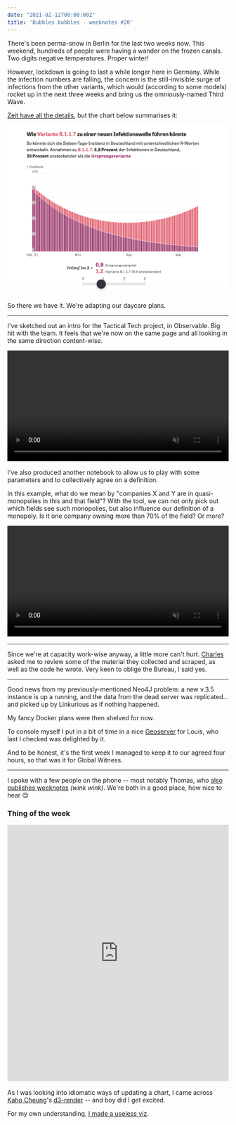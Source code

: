 ```yaml
---
date: "2021-02-12T00:00:00Z"
title: 'Bubbles bubbles - weeknotes #20'
---
```

There's been perma-snow in Berlin for the last two weeks now. This weekend, hundreds of people were having a wander on the frozen canals. Two digits negative temperatures. Proper winter!

However, lockdown is going to last a while longer here in Germany. While the infection numbers are falling, the concern is the still-invisible surge of infections from the other variants, which would (according to some models) rocket up in the next three weeks and bring us the omniously-named Third Wave.

[Zeit have all the details](https://www.zeit.de/wissen/gesundheit/2021-02/corona-varianten-verbreitung-deutschland-mutationen-virus-datenlage/komplettansicht), but the chart below summarises it:

![Screenshot of Zeit Covid model](/assets/zeit-infection-rate.png)

So there we have it. We're adapting our daycare plans.

---

I've sketched out an intro for the Tactical Tech project, in Observable. Big hit with the team. It feels that we're now on the same page and all looking in the same direction content-wise.

<video autoplay="" loop="" muted="" playsinline="" class="video-background" style="width:100%">
  <source src="/assets/tactech-intro.mp4" type="video/mp4">
</video>

I've also produced another notebook to allow us to play with some parameters and to collectively agree on a definition.

In this example, what do we mean by "companies X and Y are in quasi-monopolies in this and that field"? With the tool, we can not only pick out which fields see such monopolies, but also influence our definition of a monopoly. Is it one company owning more than 70% of the field? Or more?
  
<video autoplay="" loop="" muted="" playsinline="" class="video-background" style="width:100%">
  <source src="/assets/tactech-notebook.mp4" type="video/mp4">
</video>

---

Since we're at capacity work-wise anyway, a little more can't hurt. [Charles](https://twitter.com/cboutaud) asked me to review some of the material they collected and scraped, as well as the code he wrote. Very keen to oblige the Bureau, I said yes.

---

Good news from my previously-mentioned Neo4J problem: a new v.3.5 instance is up a running, and the data from the dead server was replicated... and picked up by Linkurious as if nothing happened.

My fancy Docker plans were then shelved for now.

To console myself I put in a bit of time in a nice [Geoserver](http://geoserver.org/) for Louis, who last I checked was delighted by it.

And to be honest, it's the first week I managed to keep it to our agreed four hours, so that was it for Global Witness.

---

I spoke with a few people on the phone -- most notably Thomas, who [also publishes weeknotes](https://détour.studio/) _(wink wink)_. We're both in a good place, how nice to hear 😊


### Thing of the week

<iframe width="100%" height="584" frameborder="0"
  src="https://observablehq.com/embed/@basilesimon/hello-d3-render-a-declarative-wrapper-around-d3s-update-pat?cells=chart"></iframe>

As I was looking into idiomatic ways of updating a chart, I came across [Kaho Cheung](https://github.com/unkleho)'s [d3-render](https://github.com/unkleho/d3-render) -- and boy did I get excited.

For my own understanding, [I made a useless viz](https://blog.basilesimon.fr/2021/02/11/hello-d3-render/).
